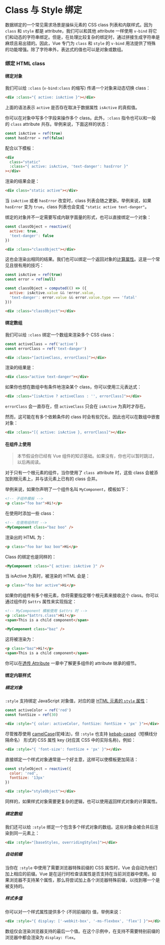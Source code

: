 # Class 与 Style 绑定
数据绑定的一个常见需求场景是操纵元素的 CSS class 列表和内联样式。因为 `class` 和 `style` 都是 attribute，我们可以和其他 attribute 一样使用 `v-bind` 将它们和动态的字符串绑定。但是，在处理比较复杂的绑定时，通过拼接生成字符串是麻烦且易出错的。因此，Vue 专门为 `class` 和 `style` 的 `v-bind` 用法提供了特殊的功能增强。除了字符串外，表达式的值也可以是对象或数组。

### 绑定 HTML class
#### 绑定对象
我们可以给 `:class` (`v-bind:class` 的缩写) 传递一个对象来动态切换 class：
```html
<div :class="{ active: isActive }"></div>
```
上面的语法表示 `active` 是否存在取决于数据属性 `isActive` 的真假值。

你可以在对象中写多个字段来操作多个 class。此外，`:class` 指令也可以和一般的 `class` attribute 共存。举例来说，下面这样的状态：

```js
const isActive = ref(true)
const hasError = ref(false)
```
配合以下模板：

```html
<div
  class="static"
  :class="{ active: isActive, 'text-danger': hasError }"
></div>
```
渲染的结果会是：

```html
<div class="static active"></div>
```
当 `isActive` 或者 `hasError` 改变时，class 列表会随之更新。举例来说，如果 `hasError` 变为 `true`，class 列表也会变成 `"static active text-danger"`。

绑定的对象并不一定需要写成内联字面量的形式，也可以直接绑定一个对象：

```js
const classObject = reactive({
  active: true,
  'text-danger': false
})
```
```html
<div :class="classObject"></div>
```
这也会渲染出相同的结果。我们也可以绑定一个返回对象的[计算属性]()。这是一个常见且很有用的技巧：

```js
const isActive = ref(true)
const error = ref(null)

const classObject = computed(() => ({
  active: isActive.value && !error.value,
  'text-danger': error.value && error.value.type === 'fatal'
}))
```
```html
<div :class="classObject"></div>
```
#### 绑定数组
我们可以给 `:class` 绑定一个数组来渲染多个 CSS class：

```js
const activeClass = ref('active')
const errorClass = ref('text-danger')
```
```html
<div :class="[activeClass, errorClass]"></div>
```
渲染的结果是：

```html
<div class="active text-danger"></div>
```
如果你也想在数组中有条件地渲染某个 class，你可以使用三元表达式：

```html
<div :class="[isActive ? activeClass : '', errorClass]"></div>
```
`errorClass` 会一直存在，但 `activeClass` 只会在 `isActive` 为真时才存在。

然而，这可能在有多个依赖条件的 class 时会有些冗长。因此也可以在数组中嵌套对象：

```html
<div :class="[{ active: isActive }, errorClass]"></div>
```
#### 在组件上使用
> 本节假设你已经有 Vue 组件的知识基础。如果没有，你也可以暂时跳过，以后再阅读。

对于只有一个根元素的组件，当你使用了 `class `attribute 时，这些 class 会被添加到根元素上，并与该元素上已有的 class 合并。

举例来说，如果你声明了一个组件名叫 `MyComponent`，模板如下：

```html
<!-- 子组件模板 -->
<p class="foo bar">Hi!</p>
```
在使用时添加一些 class：

```html
<!-- 在使用组件时 -->
<MyComponent class="baz boo" />
```
渲染出的 HTML 为：

```html
<p class="foo bar baz boo">Hi</p>
```
Class 的绑定也是同样的：

```html
<MyComponent :class="{ active: isActive }" />
```
当 isActive 为真时，被渲染的 HTML 会是：

```html
<p class="foo bar active">Hi</p>
```
如果你的组件有多个根元素，你将需要指定哪个根元素来接收这个 class。你可以通过组件的 `$attrs` 属性来实现指定：

```html
<!-- MyComponent 模板使用 $attrs 时 -->
<p :class="$attrs.class">Hi!</p>
<span>This is a child component</span>
```
```html
<MyComponent class="baz" />
```
这将被渲染为：

```html
<p class="baz">Hi!</p>
<span>This is a child component</span>
```
你可以在[透传 Attribute]() 一章中了解更多组件的 attribute 继承的细节。

#### 绑定内联样式
##### 绑定对象
`:style` 支持绑定 JavaScript 对象值，对应的是 [HTML 元素的 `style` 属性]()：

```js
const activeColor = ref('red')
const fontSize = ref(30)
```
```html
<div :style="{ color: activeColor, fontSize: fontSize + 'px' }"></div>
```
尽管推荐使用 [camelCase](https://baike.baidu.com/item/camelCase/636859)(驼峰法)，但 `:style` 也支持 [kebab-cased]()（短横线分隔命名） 形式的 CSS 属性 key (对应其 CSS 中的实际名称)，例如：

```html
<div :style="{ 'font-size': fontSize + 'px' }"></div>
```
直接绑定一个样式对象通常是一个好主意，这样可以使模板更加简洁：

```js
const styleObject = reactive({
  color: 'red',
  fontSize: '13px'
})
```
```html
<div :style="styleObject"></div>
```
同样的，如果样式对象需要更复杂的逻辑，也可以使用返回样式对象的计算属性。

##### 绑定数组
我们还可以给 `:style` 绑定一个包含多个样式对象的数组。这些对象会被合并后渲染到同一元素上：

```html
<div :style="[baseStyles, overridingStyles]"></div>
```
##### 自动前缀
当你在 `:style` 中使用了需要浏览器特殊前缀的 CSS 属性时，Vue 会自动为他们加上相应的前缀。Vue 是在运行时检查该属性是否支持在当前浏览器中使用。如果浏览器不支持某个属性，那么将尝试加上各个浏览器特殊前缀，以找到哪一个是被支持的。

##### 样式多值
你可以对一个样式属性提供多个 (不同前缀的) 值，举例来说：

```html
<div :style="{ display: ['-webkit-box', '-ms-flexbox', 'flex'] }"></div>
```
数组仅会渲染浏览器支持的最后一个值。在这个示例中，在支持不需要特别前缀的浏览器中都会渲染为 `display: flex`。